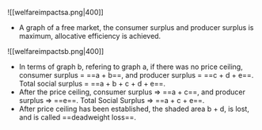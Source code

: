 ![[welfareimpactsa.png|400]]
- A graph of a free market, the consumer surplus and producer surplus is maximum, allocative efficiency is achieved.

![[welfareimpactsb.png|400]]
- In terms of graph b, refering to graph a, if there was no price ceiling, consumer surplus = ==a + b==, and producer surplus = ==c + d + e==. Total social surplus = ==a + b + c + d + e==.
- After the price ceiling, consumer surplus => ==a + c==, and producer surplus => ==e==. Total Social Surplus => ==a + c + e==.
- After price ceiling has been established, the shaded area b + d, is lost, and is called ==deadweight loss==.